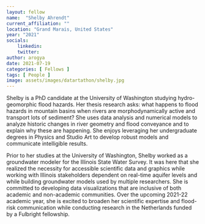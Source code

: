 ```yaml
---
layout: fellow
name:  "Shelby Ahrendt"
current_affiliation: ""
location: "Grand Marais, United States"
year: "2021"
socials:
    linkedin: 
    twitter: 
author: arogya
date: 2021-07-19
categories: [ Fellows ]
tags: [ People ]
image: assets/images/datartathon/shelby.jpg
---
```


Shelby is a PhD candidate at the University of Washington studying hydro-geomorphic flood hazards. Her thesis research asks: what happens to flood hazards in mountain basins when rivers are morphodynamically active and transport lots of sediment? She uses data analysis and numerical models to analyze historic changes in river geometry and flood conveyance and to explain why these are happening. She enjoys leveraging her undergraduate degrees in Physics and Studio Art to develop robust models and communicate intelligible results.

Prior to her studies at the University of Washington, Shelby worked as a groundwater modeler for the Illinois State Water Survey. It was here that she realized the necessity for accessible scientific data and graphics while working with Illinois stakeholders dependent on real-time aquifer levels and while building groundwater models used by multiple researchers. She is committed to developing data visualizations that are inclusive of both academic and non-academic communities. Over the upcoming 2021-22 academic year, she is excited to broaden her scientific expertise and flood-risk communication while conducting research in the Netherlands funded by a Fulbright fellowship.
